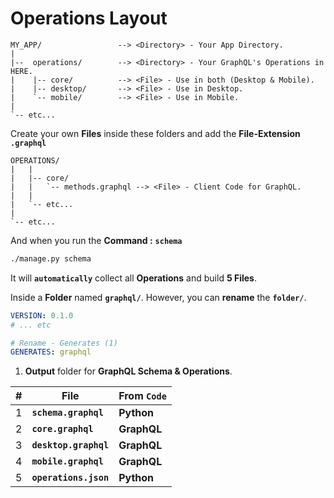 # Operations **Layout**

```text
MY_APP/                 --> <Directory> - Your App Directory.
|
|--  operations/        --> <Directory> - Your GraphQL's Operations in HERE.
|    |-- core/          --> <File> - Use in both (Desktop & Mobile).
|    |-- desktop/       --> <File> - Use in Desktop.
|    `-- mobile/        --> <File> - Use in Mobile.
|
`-- etc...
```

Create your own **Files** inside these folders and add the **File-Extension** **`.graphql`**

```text
OPERATIONS/
|   |
|   |-- core/
|   |   `-- methods.graphql --> <File> - Client Code for GraphQL.
|   |
|   `-- etc...
|
`-- etc...
```

And when you run the **Command :** **`schema`**

```sh
./manage.py schema
```

It will **`automatically`** collect all **Operations** and build **5 Files**.

Inside a **Folder** named **`graphql/`**. However, you can **rename** the **`folder/`**.

```yaml title="settings.yaml"
VERSION: 0.1.0
# ... etc

# Rename - Generates (1)
GENERATES: graphql
```

1. **Output** folder for **GraphQL Schema & Operations**.

| #   | File                  | From **`Code`** |
| --- | --------------------- | --------------- |
| 1   | **`schema.graphql`**  | **Python**      |
| 2   | **`core.graphql`**    | **GraphQL**     |
| 3   | **`desktop.graphql`** | **GraphQL**     |
| 4   | **`mobile.graphql`**  | **GraphQL**     |
| 5   | **`operations.json`** | **Python**      |
